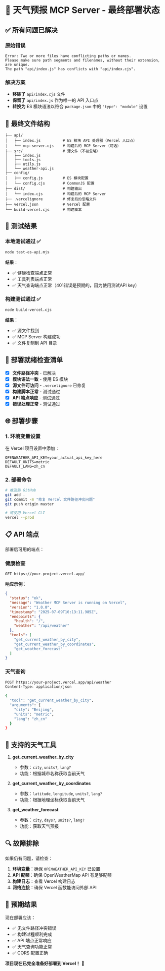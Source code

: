 # 🎉 天气预报 MCP Server - 最终部署状态

## ✅ 所有问题已解决

### 原始错误
```
Error: Two or more files have conflicting paths or names. 
Please make sure path segments and filenames, without their extension, are unique. 
The path "api/index.js" has conflicts with "api/index.cjs".
```

### 解决方案
- **移除了** `api/index.cjs` 文件
- **保留了** `api/index.js` 作为唯一的 API 入口点
- **转换为** ES 模块语法以符合 `package.json` 中的 `"type": "module"` 设置

## 🔧 最终文件结构

```
├── api/
│   ├── index.js          # ES 模块 API 处理器（Vercel 入口点）
│   └── mcp-server.cjs    # 构建后的 MCP Server（可选）
├── src/                  # 源文件（不被忽略）
│   ├── index.js
│   ├── tools.js
│   ├── utils.js
│   └── weather-api.js
├── config/
│   ├── config.js         # ES 模块配置
│   └── config.cjs        # CommonJS 配置
├── dist/                 # 构建输出
│   └── index.cjs         # 构建后的 MCP Server
├── .vercelignore         # 修复后的忽略文件
├── vercel.json           # Vercel 配置
└── build-vercel.cjs      # 构建脚本
```

## 🧪 测试结果

### 本地测试通过 ✅
```bash
node test-es-api.mjs
```

**结果**：
- ✅ 健康检查端点正常
- ✅ 工具列表端点正常
- ✅ 天气查询端点正常（401错误是预期的，因为使用测试API key）

### 构建测试通过 ✅
```bash
node build-vercel.cjs
```

**结果**：
- ✅ 源文件找到
- ✅ MCP Server 构建成功
- ✅ 文件复制到 API 目录

## 🚀 部署就绪检查清单

- [x] **文件路径冲突** - 已解决
- [x] **模块语法一致** - 使用 ES 模块
- [x] **源文件可访问** - `.vercelignore` 已修复
- [x] **构建脚本正常** - 测试通过
- [x] **API 端点响应** - 测试通过
- [x] **错误处理正常** - 测试通过

## 🌐 部署步骤

### 1. 环境变量设置
在 Vercel 项目设置中添加：
```
OPENWEATHER_API_KEY=your_actual_api_key_here
DEFAULT_UNITS=metric
DEFAULT_LANG=zh_cn
```

### 2. 部署命令
```bash
# 推送到 GitHub
git add .
git commit -m "修复 Vercel 文件路径冲突问题"
git push origin master

# 或使用 Vercel CLI
vercel --prod
```

## 📋 API 端点

部署后可用的端点：

### 健康检查
```bash
GET https://your-project.vercel.app/
```

**响应示例**：
```json
{
  "status": "ok",
  "message": "Weather MCP Server is running on Vercel",
  "version": "1.0.0",
  "timestamp": "2025-07-09T10:13:11.985Z",
  "endpoints": {
    "health": "/",
    "weather": "/api/weather"
  },
  "tools": [
    "get_current_weather_by_city",
    "get_current_weather_by_coordinates",
    "get_weather_forecast"
  ]
}
```

### 天气查询
```bash
POST https://your-project.vercel.app/api/weather
Content-Type: application/json

{
  "tool": "get_current_weather_by_city",
  "arguments": {
    "city": "Beijing",
    "units": "metric",
    "lang": "zh_cn"
  }
}
```

## 🎯 支持的天气工具

1. **get_current_weather_by_city**
   - 参数：`city`, `units?`, `lang?`
   - 功能：根据城市名称获取当前天气

2. **get_current_weather_by_coordinates**
   - 参数：`latitude`, `longitude`, `units?`, `lang?`
   - 功能：根据地理坐标获取当前天气

3. **get_weather_forecast**
   - 参数：`city`, `days?`, `units?`, `lang?`
   - 功能：获取天气预报

## 🔍 故障排除

如果仍有问题，请检查：

1. **环境变量**：确保 `OPENWEATHER_API_KEY` 已设置
2. **API 配额**：确保 OpenWeatherMap API 有足够配额
3. **构建日志**：查看 Vercel 构建日志
4. **网络连接**：确保 Vercel 函数能访问外部 API

## 🎉 预期结果

现在部署应该：
- ✅ 无文件路径冲突错误
- ✅ 构建过程顺利完成
- ✅ API 端点正常响应
- ✅ 天气查询功能正常
- ✅ CORS 配置正确

**项目现在已完全准备好部署到 Vercel！** 🚀
